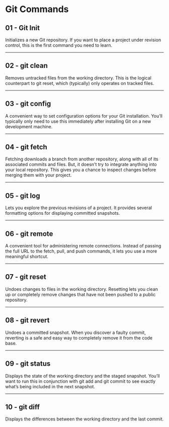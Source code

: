 # Git Commands

## 01 - Git Init

Initializes a new Git repository. If you want to place a project under revision control, this is the first command you need to learn.

---

## 02 - git clean

Removes untracked files from the working directory. This is the logical counterpart to git reset, which (typically) only operates on tracked files.

---

## 03 - git config

A convenient way to set configuration options for your Git installation. You’ll typically only need to use this immediately after installing Git on a new development machine.

---

## 04 - git fetch

Fetching downloads a branch from another repository, along with all of its associated commits and files. But, it doesn't try to integrate anything into your local repository. This gives you a chance to inspect changes before merging them with your project.

---

## 05 - git log

Lets you explore the previous revisions of a project. It provides several formatting options for displaying committed snapshots.

---

## 06 - git remote

A convenient tool for administering remote connections. Instead of passing the full URL to the fetch, pull, and push commands, it lets you use a more meaningful shortcut.

---

## 07 - git reset

Undoes changes to files in the working directory. Resetting lets you clean up or completely remove changes that have not been pushed to a public repository.

---

## 08 - git revert

Undoes a committed snapshot. When you discover a faulty commit, reverting is a safe and easy way to completely remove it from the code base.

---

## 09 - git status

Displays the state of the working directory and the staged snapshot. You’ll want to run this in conjunction with git add and git commit to see exactly what’s being included in the next snapshot.

---

## 10 - git diff

Displays the differences between the working directory and the last commit.
